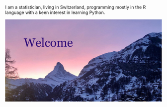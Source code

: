 
I am a statistician, living in Switzerland, programming mostly in the R language with a keen interest in learning Python.

![welcome](/assets/welcome.jpg)
